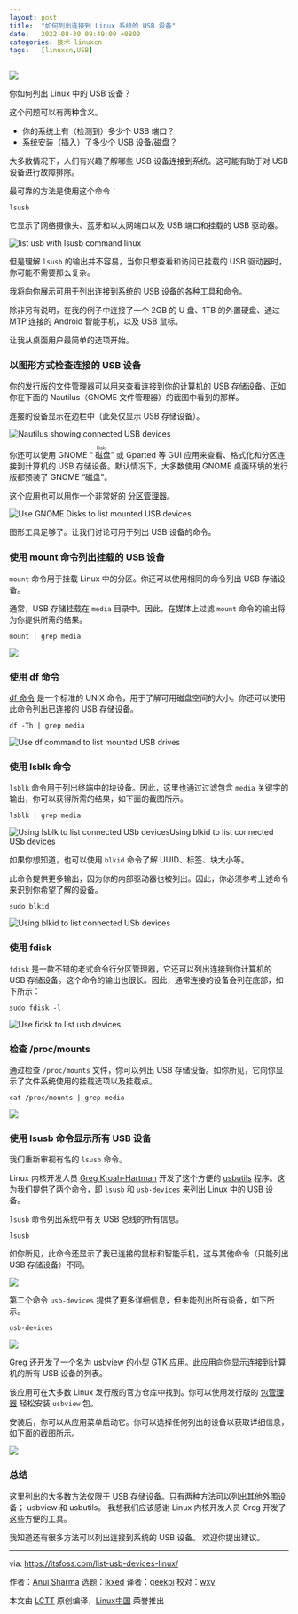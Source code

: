 ```yaml
---
layout: post
title:	"如何列出连接到 Linux 系统的 USB 设备"
date:	2022-08-30 09:49:00 +0800 
categories:	技术 linuxcn 
tags:	[linuxcn,USB]
---
```



![](/Asserts/Images//attachment/album/202208/30/094927nu106ijzz0iiiwj1.jpg)


你如何列出 Linux 中的 USB 设备？


这个问题可以有两种含义。


* 你的系统上有（检测到）多少个 USB 端口？
* 系统安装（插入）了多少个 USB 设备/磁盘？


大多数情况下，人们有兴趣了解哪些 USB 设备连接到系统。这可能有助于对 USB 设备进行故障排除。


最可靠的方法是使用这个命令：



```
lsusb

```

它显示了网络摄像头、蓝牙和以太网端口以及 USB 端口和挂载的 USB 驱动器。


![list usb with lsusb command linux](/Asserts/Images//attachment/album/202208/30/094930wejj6vcjyvyjilis.png)


但是理解 `lsusb` 的输出并不容易，当你只想查看和访问已挂载的 USB 驱动器时，你可能不需要那么复杂。


我将向你展示可用于列出连接到系统的 USB 设备的各种工具和命令。


除非另有说明，在我的例子中连接了一个 2GB 的 U 盘、1TB 的外置硬盘、通过 MTP 连接的 Android 智能手机，以及 USB 鼠标。


让我从桌面用户最简单的选项开始。


### 以图形方式检查连接的 USB 设备


你的发行版的文件管理器可以用来查看连接到你的计算机的 USB 存储设备。正如你在下面的 Nautilus（GNOME 文件管理器）的截图中看到的那样。


连接的设备显示在边栏中（此处仅显示 USB 存储设备）。


![Nautilus showing connected USB devices](/Asserts/Images//attachment/album/202208/30/094930o6ndrdittnttomzx.png)


你还可以使用 GNOME “<ruby> 磁盘 <rt>  Disks </rt></ruby>” 或 Gparted 等 GUI 应用来查看、格式化和分区连接到计算机的 USB 存储设备。默认情况下，大多数使用 GNOME 桌面环境的发行版都预装了 GNOME “磁盘”。


这个应用也可以用作一个非常好的 [分区管理器](https://itsfoss.com/partition-managers-linux/)。


![Use GNOME Disks to list mounted USB devices](/Asserts/Images//attachment/album/202208/30/094930p9i9xri9cn99dtid.png)


图形工具足够了。让我们讨论可用于列出 USB 设备的命令。


### 使用 mount 命令列出挂载的 USB 设备


`mount` 命令用于挂载 Linux 中的分区。你还可以使用相同的命令列出 USB 存储设备。


通常，USB 存储挂载在 `media` 目录中。因此，在媒体上过滤 `mount` 命令的输出将为你提供所需的结果。



```
mount | grep media

```

![](/Asserts/Images//attachment/album/202208/30/094931lde2vsruwpzjesuv.png)


### 使用 df 命令


[df 命令](https://linuxhandbook.com/df-command/) 是一个标准的 UNIX 命令，用于了解可用磁盘空间的大小。你还可以使用此命令列出已连接的 USB 存储设备。



```
df -Th | grep media

```

![Use df command to list mounted USB drives](/Asserts/Images//attachment/album/202208/30/094931d5025u2gnlka22k2.png)


### 使用 lsblk 命令


`lsblk` 命令用于列出终端中的块设备。因此，这里也通过过滤包含 `media` 关键字的输出，你可以获得所需的结果，如下面的截图所示。



```
lsblk | grep media

```

![Using lsblk to list connected USb devicesUsing blkid to list connected USb devices](/Asserts/Images//attachment/album/202208/30/094931y8q1d8v2ys8tl274.png)


如果你想知道，也可以使用 `blkid` 命令了解 UUID、标签、块大小等。


此命令提供更多输出，因为你的内部驱动器也被列出。因此，你必须参考上述命令来识别你希望了解的设备。



```
sudo blkid

```

![Using blkid to list connected USb devices](/Asserts/Images//attachment/album/202208/30/094931y8q1d8v2ys8tl274.png)


### 使用 fdisk


`fdisk` 是一款不错的老式命令行分区管理器，它还可以列出连接到你计算机的 USB 存储设备。这个命令的输出也很长。因此，通常连接的设备会列在底部，如下所示：



```
sudo fdisk -l

```

![Use fidsk to list usb devices](/Asserts/Images//attachment/album/202208/30/094932ig4vu49ds111gu36.png)


### 检查 /proc/mounts


通过检查 `/proc/mounts` 文件，你可以列出 USB 存储设备。如你所见，它向你显示了文件系统使用的挂载选项以及挂载点。



```
cat /proc/mounts | grep media

```

![](/Asserts/Images//attachment/album/202208/30/094932p2sogvggtgzswsga.png)


### 使用 lsusb 命令显示所有 USB 设备


我们重新审视有名的 `lsusb` 命令。


Linux 内核开发人员 [Greg Kroah-Hartman](https://en.wikipedia.org/wiki/Greg_Kroah-Hartman) 开发了这个方便的 [usbutils](https://github.com/gregkh/usbutils) 程序。这为我们提供了两个命令，即 `lsusb` 和 `usb-devices` 来列出 Linux 中的 USB 设备。


`lsusb` 命令列出系统中有关 USB 总线的所有信息。



```
lsusb

```

如你所见，此命令还显示了我已连接的鼠标和智能手机，这与其他命令（只能列出 USB 存储设备）不同。


![](/Asserts/Images//attachment/album/202208/30/094932c2230jsliyior2il.png)


第二个命令 `usb-devices` 提供了更多详细信息，但未能列出所有设备，如下所示。



```
usb-devices

```

![](/Asserts/Images//attachment/album/202208/30/094933lhlus4ucogha08hi.png)


Greg 还开发了一个名为 [usbview](https://github.com/gregkh/usbview) 的小型 GTK 应用。此应用向你显示连接到计算机的所有 USB 设备的列表。


该应用可在大多数 Linux 发行版的官方仓库中找到。你可以使用发行版的 [包管理器](https://itsfoss.com/package-manager/) 轻松安装 `usbview` 包。


安装后，你可以从应用菜单启动它。你可以选择任何列出的设备以获取详细信息，如下面的截图所示。


![](/Asserts/Images//attachment/album/202208/30/094933ez2m4pr6f22nz8mk.png)


### 总结


这里列出的大多数方法仅限于 USB 存储设备。只有两种方法可以列出其他外围设备； usbview 和 usbutils。 我想我们应该感谢 Linux 内核开发人员 Greg 开发了这些方便的工具。


我知道还有很多方法可以列出连接到系统的 USB 设备。 欢迎你提出建议。




---


via: <https://itsfoss.com/list-usb-devices-linux/>


作者：[Anuj Sharma](https://itsfoss.com/author/anuj/) 选题：[lkxed](https://github.com/lkxed) 译者：[geekpi](https://github.com/geekpi) 校对：[wxy](https://github.com/wxy)


本文由 [LCTT](https://github.com/LCTT/TranslateProject) 原创编译，[Linux中国](https://linux.cn/) 荣誉推出

